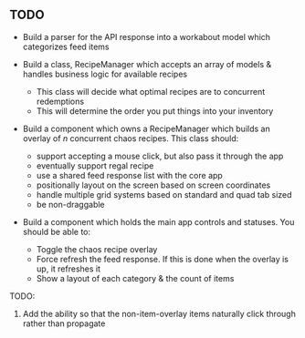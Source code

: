 ## TODO

- Build a parser for the API response into a workabout model which categorizes feed items
- Build a class, RecipeManager which accepts an array of models & handles business logic for available recipes
  - This class will decide what optimal recipes are to concurrent redemptions
  - This will determine the order you put things into your inventory
- Build a component which owns a RecipeManager which builds an overlay of _n_ concurrent chaos recipes. This class should:

  - support accepting a mouse click, but also pass it through the app
  - eventually support regal recipe
  - use a shared feed response list with the core app
  - positionally layout on the screen based on screen coordinates
  - handle multiple grid systems based on standard and quad tab sized
  - be non-draggable

- Build a component which holds the main app controls and statuses. You should be able to:
  - Toggle the chaos recipe overlay
  - Force refresh the feed response. If this is done when the overlay is up, it refreshes it
  - Show a layout of each category & the count of items

TODO:

1. Add the ability so that the non-item-overlay items naturally click through rather than propagate

